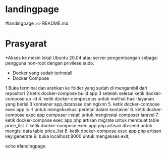 # landingpage
#landingpage >> README.md
# Prasyarat
*Akses ke mesin lokal Ubuntu 20.04 atau server pengembangan sebagai pengguna non-root dengan privilese sudo.
* Docker yang sudah terinstall
* Docker Compose

1 Buka terminal dan arahkan ke folder yang sudah di mengambil dari repositori
2 ketik docker-compose build app
3 setelah selesai ketik docker-compose up -d
4. ketik docker-compose ps untuk melihat hasil layanan yang berisi 3 kontainer app,database dan ngixnn
5. ketik docker-compose exec app ls -l untuk mengeksekusi perintal dalam kontainer
6. ketik docker-compose exec app composer install untuk menginstal composer laravel
7. ketik docker-compose exec app php artisan migrate untuk membuat table price_list
7. ketik docker-compose exec app php artisan db:seed untuk mengisi data table price_list
8. ketik docker-compose exec app php artisan key:generate
9. buka localhost:8000 untuk mengakses 
exit;

echo #landingpage
